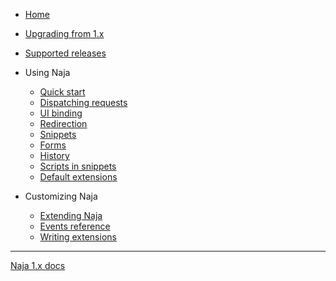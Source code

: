 - [Home](/)

- [Upgrading from 1.x](upgrade-from-1.md)
- [Supported releases](support.md)

- Using Naja
    - [Quick start](quick-start.md)
    - [Dispatching requests](dispatch.md)
    - [UI binding](ui-binding.md)
    - [Redirection](redirection.md)
    - [Snippets](snippets.md)
    - [Forms](forms.md)
    - [History](history.md)
    - [Scripts in snippets](scripts.md)
    - [Default extensions](extensions-default.md)

- Customizing Naja
    - [Extending Naja](extensibility.md)
    - [Events reference](events.md)
    - [Writing extensions](extensions-custom.md)

---

[Naja 1.x docs](/1.x/)
